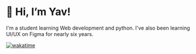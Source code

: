 # 👋 Hi, I’m Yav!
I'm a student learning Web development and python. 
I've also been learning UI/UX on Figma for nearly six years. 

[![wakatime](https://wakatime.com/badge/user/1a98f80a-c1e5-4e0c-8b8d-d96f7d6b3066.svg)](https://wakatime.com/@1a98f80a-c1e5-4e0c-8b8d-d96f7d6b3066)
